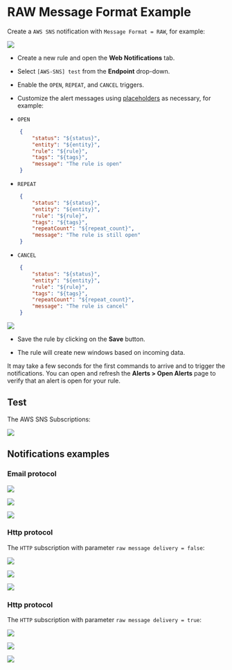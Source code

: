 # RAW Message Format Example

Create a `AWS SNS` notification with `Message Format = RAW`, for example:

![](./images/aws_sns_web_notification_config_raw.png)

* Create a new rule and open the **Web Notifications** tab.
* Select `[AWS-SNS] test` from the **Endpoint** drop-down.
* Enable the `OPEN`, `REPEAT`, and `CANCEL` triggers.
* Customize the alert messages using [placeholders](../placeholders.md) as necessary, for example:

* `OPEN`

```json
    {
        "status": "${status}",
        "entity": "${entity}",
        "rule": "${rule}",
        "tags": "${tags}",
        "message": "The rule is open"
    }
```

* `REPEAT`

```json
    {
        "status": "${status}",
        "entity": "${entity}",
        "rule": "${rule}",
        "tags": "${tags}",
        "repeatCount": "${repeat_count}",
        "message": "The rule is still open"
    }
```

* `CANCEL`

```json
    {
        "status": "${status}",
        "entity": "${entity}",
        "rule": "${rule}",
        "tags": "${tags}",
        "repeatCount": "${repeat_count}",
        "message": "The rule is cancel"
    }
```

  ![](./images/aws_sns_web_notification_raw.png)

* Save the rule by clicking on the **Save** button.

* The rule will create new windows based on incoming data.

It may take a few seconds for the first commands to arrive and to trigger the notifications. You can open and refresh the **Alerts > Open Alerts** page to verify that an alert is open for your rule.

## Test

The AWS SNS Subscriptions:

![](./images/aws_sns_subscriptions.png)

## Notifications examples

### Email protocol

![](./images/aws_sns_web_notification_raw_test_1.png)

![](./images/aws_sns_web_notification_raw_test_2.png)

![](./images/aws_sns_web_notification_raw_test_3.png)

### Http protocol

The `HTTP` subscription with parameter `raw message delivery = false`:

![](./images/aws_sns_web_notification_raw_test_4.png)

![](./images/aws_sns_web_notification_raw_test_5.png)

![](./images/aws_sns_web_notification_raw_test_6.png)

### Http protocol

The `HTTP` subscription with parameter `raw message delivery = true`:

![](./images/aws_sns_web_notification_raw_test_7.png)

![](./images/aws_sns_web_notification_raw_test_8.png)

![](./images/aws_sns_web_notification_raw_test_9.png)
